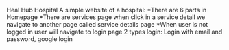 Heal Hub Hospital
A simple website of a hospital:
*There are 6 parts in Homepage
*There are services page when click in a service detail we navigate to another page called service details page
*When user is not logged in user will navigate to login page.2 types login: Login with email and password, google login